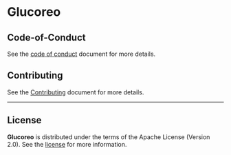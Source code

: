 # Glucoreo

## Code-of-Conduct

See the [code of conduct](CODE_OF_CONDUCT.md) document for more details.

## Contributing

See the [Contributing](CONTRIBUTING.md) document for more details.

<hr/>

## License

**Glucoreo** is distributed under the terms of the Apache License (Version 2.0). See the [license](LICENSE) for more
information.
